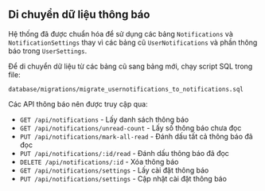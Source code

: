 ## Di chuyển dữ liệu thông báo

Hệ thống đã được chuẩn hóa để sử dụng các bảng `Notifications` và `NotificationSettings` thay vì các bảng cũ `UserNotifications` và phần thông báo trong `UserSettings`. 

Để di chuyển dữ liệu từ các bảng cũ sang bảng mới, chạy script SQL trong file:

```
database/migrations/migrate_usernotifications_to_notifications.sql
```

Các API thông báo nên được truy cập qua:
- `GET /api/notifications` - Lấy danh sách thông báo
- `GET /api/notifications/unread-count` - Lấy số thông báo chưa đọc
- `PUT /api/notifications/mark-all-read` - Đánh dấu tất cả thông báo đã đọc
- `PUT /api/notifications/:id/read` - Đánh dấu thông báo đã đọc
- `DELETE /api/notifications/:id` - Xóa thông báo
- `GET /api/notifications/settings` - Lấy cài đặt thông báo
- `PUT /api/notifications/settings` - Cập nhật cài đặt thông báo 